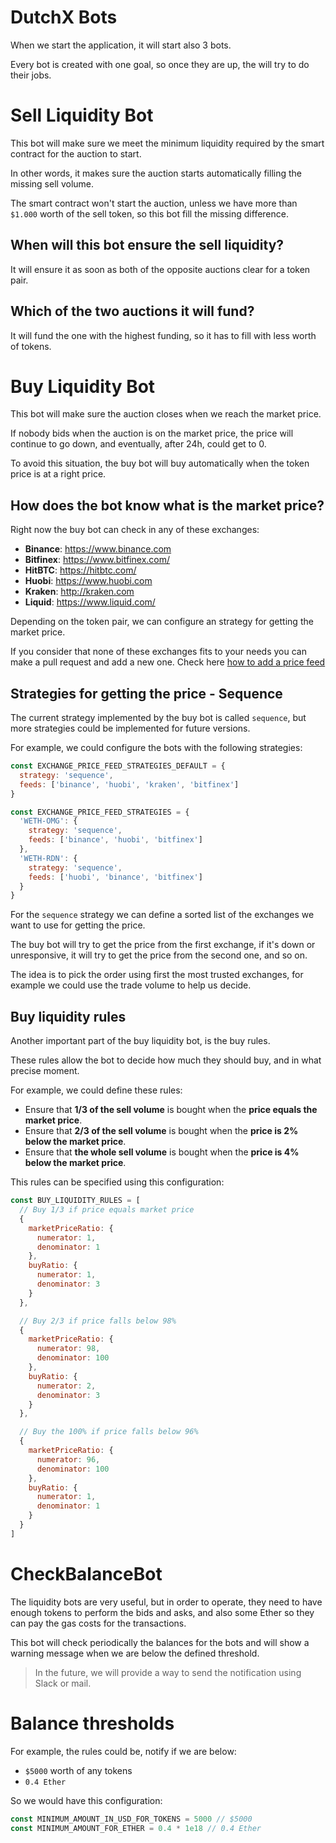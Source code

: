 # DutchX Bots
When we start the application, it will start also 3 bots.

Every bot is created with one goal, so once they are up, the will try to do
their jobs.

# Sell Liquidity Bot
This bot will make sure we meet the minimum liquidity required
by the smart contract for the auction to start.

In other words, it makes sure the auction starts automatically filling the
missing sell volume.

The smart contract won't start the auction, unless we have more than
`$1.000` worth of the sell token, so this bot fill the missing difference.

## When will this bot ensure the sell liquidity?
It will ensure it as soon as both of the opposite auctions clear for a token pair.

## Which of the two auctions it will fund?
It will fund the one with the highest funding, so it has to fill with less worth
of tokens.

# Buy Liquidity Bot
This bot will make sure the auction closes when we reach the market price.

If nobody bids when the auction is on the market price, the price will continue
to go down, and eventually, after 24h, could get to 0.

To avoid this situation, the buy bot will buy automatically when the token price
is at a right price.

## How does the bot know what is the market price?
Right now the buy bot can check in any of these exchanges:

* **Binance**: https://www.binance.com
* **Bitfinex**: https://www.bitfinex.com/
* **HitBTC**: https://hitbtc.com/
* **Huobi**: https://www.huobi.com
* **Kraken**: http://kraken.com
* **Liquid**: https://www.liquid.com/

Depending on the token pair, we can configure an strategy for getting the
market price.

If you consider that none of these exchanges fits to your needs you can make a
pull request and add a new one. Check here
[how to add a price feed](https://dutchx.readthedocs.io/en/latest/bots-price-feed.html)


## Strategies for getting the price - Sequence
The current strategy implemented by the buy bot is called `sequence`, but more
strategies could be implemented for future versions.

For example, we could configure the bots with the following strategies:
```js
const EXCHANGE_PRICE_FEED_STRATEGIES_DEFAULT = {
  strategy: 'sequence',
  feeds: ['binance', 'huobi', 'kraken', 'bitfinex']
}

const EXCHANGE_PRICE_FEED_STRATEGIES = {
  'WETH-OMG': {
    strategy: 'sequence',
    feeds: ['binance', 'huobi', 'bitfinex']
  },
  'WETH-RDN': {
    strategy: 'sequence',
    feeds: ['huobi', 'binance', 'bitfinex']
  }
}
```

For the `sequence` strategy we can define a sorted list of the exchanges we want
to use for getting the price.

The buy bot will try to get the price from the first exchange, if it's down or
unresponsive, it will try to get the price from the second one, and so on.

The idea is to pick the order using first the most trusted exchanges, for
example we could use the trade volume to help us decide.

## Buy liquidity rules
Another important part of the buy liquidity bot, is the buy rules.

These rules allow the bot to decide how much they should buy, and in what
precise moment.

For example, we could define these rules:
* Ensure that **1/3 of the sell volume** is bought when the **price equals the
market price**.
* Ensure that **2/3 of the sell volume** is bought when the **price is 2% below
the market price**.
* Ensure that **the whole sell volume** is bought when the **price is 4% below
the market price**.

This rules can be specified using this configuration:

```js
const BUY_LIQUIDITY_RULES = [
  // Buy 1/3 if price equals market price
  {
    marketPriceRatio: {
      numerator: 1,
      denominator: 1
    },
    buyRatio: {
      numerator: 1,
      denominator: 3
    }
  },

  // Buy 2/3 if price falls below 98%
  {
    marketPriceRatio: {
      numerator: 98,
      denominator: 100
    },
    buyRatio: {
      numerator: 2,
      denominator: 3
    }
  },

  // Buy the 100% if price falls below 96%
  {
    marketPriceRatio: {
      numerator: 96,
      denominator: 100
    },
    buyRatio: {
      numerator: 1,
      denominator: 1
    }
  }
]
```

# CheckBalanceBot
The liquidity bots are very useful, but in order to operate, they need to have
enough tokens to perform the bids and asks, and also some Ether so they can
pay the gas costs for the transactions.

This bot will check periodically the balances for the bots and will show a
warning message when we are below the defined threshold.

> In the future, we will provide a way to send the notification using Slack or
> mail.

# Balance thresholds
For example, the rules could be, notify if we are below:
* `$5000` worth of any tokens
* `0.4 Ether`

So we would have this configuration:
```js
const MINIMUM_AMOUNT_IN_USD_FOR_TOKENS = 5000 // $5000
const MINIMUM_AMOUNT_FOR_ETHER = 0.4 * 1e18 // 0.4 Ether
````
